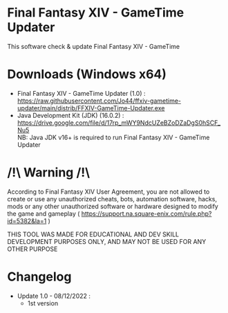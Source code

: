 # Final Fantasy XIV - GameTime Updater

This software check & update Final Fantasy XIV - GameTime

# Downloads (Windows x64)

* Final Fantasy XIV - GameTime Updater (1.0) :  
https://raw.githubusercontent.com/Jo44/ffxiv-gametime-updater/main/distrib/FFXIV-GameTime-Updater.exe  
* Java Development Kit (JDK) (16.0.2) :  
https://drive.google.com/file/d/17rp_mWY9NdcUZeBZoDZaDgS0hSCF_Nu5  
NB: Java JDK v16+ is required to run Final Fantasy XIV - GameTime Updater

# /!\ Warning /!\\

According to Final Fantasy XIV User Agreement, you are not allowed to create or use any unauthorized cheats, bots, automation software, hacks, mods or any other unauthorized software or hardware designed to modify the game and gameplay ( https://support.na.square-enix.com/rule.php?id=5382&la=1 )

THIS TOOL WAS MADE FOR EDUCATIONAL AND DEV SKILL DEVELOPMENT PURPOSES ONLY, AND MAY NOT BE USED FOR ANY OTHER PURPOSE

# Changelog

* Update 1.0 - 08/12/2022 :
  * 1st version

